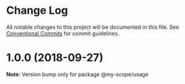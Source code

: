 # Change Log

All notable changes to this project will be documented in this file.
See [Conventional Commits](https://conventionalcommits.org) for commit guidelines.

<a name="1.0.0"></a>
# 1.0.0 (2018-09-27)




**Note:** Version bump only for package @my-scope/usage
